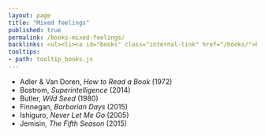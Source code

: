 ```yaml
---
layout: page
title: "Mixed feelings"
published: true
permalink: /books-mixed-feelings/
backlinks: <ul><li><a id="books" class="internal-link" href="/books/">Books</a></li></ul>
tooltips: 
- path: tooltip_books.js
---
```


* Adler & Van Doren, *How to Read a Book* (1972)
* Bostrom, *Superintelligence* (2014)
* Butler, *Wild Seed* (1980)
* Finnegan, *Barbarian Days* (2015)
* Ishiguro, *Never Let Me Go* (2005)
* Jemisin, *The Fifth Season* (2015)
